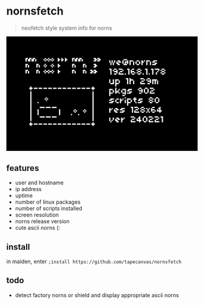 # nornsfetch
> neofetch style system info for norns

![screenshot showing ascii art norns and system info displayed on norns screen](screenshot.png)

## features
- user and hostname
- ip address
- uptime
- number of linux packages
- number of scripts installed
- screen resolution
- norns release version
- cute ascii norns (:

## install
in maiden, enter `;install https://github.com/tapecanvas/nornsfetch`

## todo
- detect factory norns or shield and display appropriate ascii norns

